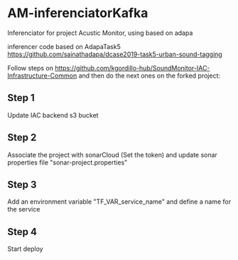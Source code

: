 # AM-inferenciatorKafka
Inferenciator for project Acustic Monitor, using based on adapa

inferencer code based on AdapaTask5 
https://github.com/sainathadapa/dcase2019-task5-urban-sound-tagging


Follow steps on https://github.com/kgordillo-hub/SoundMonitor-IAC-Infrastructure-Common and then do the next ones on the forked project:

## Step 1

Update IAC backend s3 bucket

## Step 2

Associate the project with sonarCloud (Set the token) and update sonar properties file "sonar-project.properties"

## Step 3

Add an environment variable "TF_VAR_service_name" and define a name for the service

## Step 4

Start deploy
